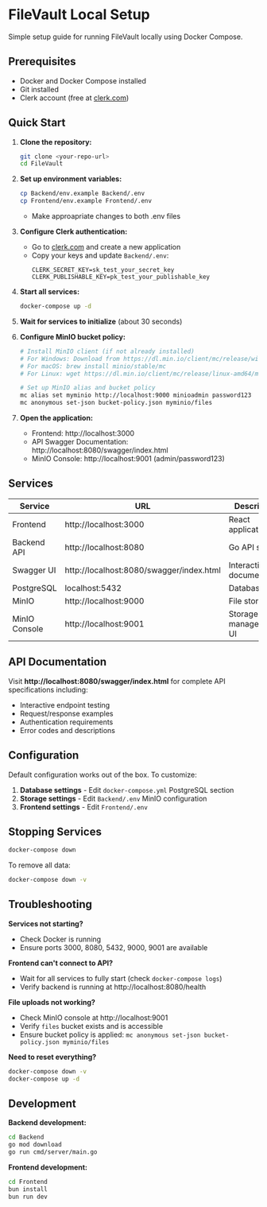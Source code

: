 # FileVault Local Setup

Simple setup guide for running FileVault locally using Docker Compose.

## Prerequisites

- Docker and Docker Compose installed
- Git installed
- Clerk account (free at [clerk.com](https://clerk.com))

## Quick Start

1. **Clone the repository:**
   ```bash
   git clone <your-repo-url>
   cd FileVault
   ```

2. **Set up environment variables:**
   ```bash
   cp Backend/env.example Backend/.env
   cp Frontend/env.example Frontend/.env
   ```
   - Make approapriate changes to both .env files

3. **Configure Clerk authentication:**
   - Go to [clerk.com](https://clerk.com) and create a new application
   - Copy your keys and update `Backend/.env`:
     ```
     CLERK_SECRET_KEY=sk_test_your_secret_key
     CLERK_PUBLISHABLE_KEY=pk_test_your_publishable_key
     ```

4. **Start all services:**
   ```bash
   docker-compose up -d
   ```

5. **Wait for services to initialize** (about 30 seconds)

6. **Configure MinIO bucket policy:**
   ```bash
   # Install MinIO client (if not already installed)
   # For Windows: Download from https://dl.min.io/client/mc/release/windows-amd64/mc.exe
   # For macOS: brew install minio/stable/mc
   # For Linux: wget https://dl.min.io/client/mc/release/linux-amd64/mc && chmod +x mc
   
   # Set up MinIO alias and bucket policy
   mc alias set myminio http://localhost:9000 minioadmin password123
   mc anonymous set-json bucket-policy.json myminio/files
   ```

7. **Open the application:**
   - Frontend: http://localhost:3000
   - API Swagger Documentation: http://localhost:8080/swagger/index.html
   - MinIO Console: http://localhost:9001 (admin/password123)

## Services

| Service | URL | Description |
|---------|-----|-------------|
| Frontend | http://localhost:3000 | React application |
| Backend API | http://localhost:8080 | Go API server |
| Swagger UI | http://localhost:8080/swagger/index.html | Interactive API documentation |
| PostgreSQL | localhost:5432 | Database |
| MinIO | http://localhost:9000 | File storage |
| MinIO Console | http://localhost:9001 | Storage management UI |

## API Documentation

Visit **http://localhost:8080/swagger/index.html** for complete API specifications including:
- Interactive endpoint testing
- Request/response examples
- Authentication requirements
- Error codes and descriptions

## Configuration

Default configuration works out of the box. To customize:

1. **Database settings** - Edit `docker-compose.yml` PostgreSQL section
2. **Storage settings** - Edit `Backend/.env` MinIO configuration
3. **Frontend settings** - Edit `Frontend/.env`

## Stopping Services

```bash
docker-compose down
```

To remove all data:
```bash
docker-compose down -v
```

## Troubleshooting

**Services not starting?**
- Check Docker is running
- Ensure ports 3000, 8080, 5432, 9000, 9001 are available

**Frontend can't connect to API?**
- Wait for all services to fully start (check `docker-compose logs`)
- Verify backend is running at http://localhost:8080/health

**File uploads not working?**
- Check MinIO console at http://localhost:9001
- Verify `files` bucket exists and is accessible
- Ensure bucket policy is applied: `mc anonymous set-json bucket-policy.json myminio/files`

**Need to reset everything?**
```bash
docker-compose down -v
docker-compose up -d
```

## Development

**Backend development:**
```bash
cd Backend
go mod download
go run cmd/server/main.go
```

**Frontend development:**
```bash
cd Frontend
bun install
bun run dev
```
